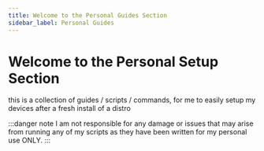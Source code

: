 ```yaml
---
title: Welcome to the Personal Guides Section
sidebar_label: Personal Guides
---
```


# Welcome to the Personal Setup Section

this is a collection of guides / scripts / commands, for me to easily setup my devices after a fresh install of a distro

:::danger note
I am not responsible for any damage or issues that may arise from running any of my scripts as they have been written for my personal use ONLY.
:::
